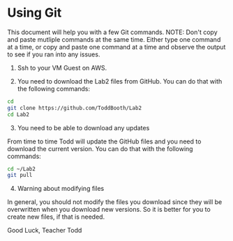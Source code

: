 # Using Git

This document will help you with a few Git commands. 
NOTE: Don't copy and paste mutliple commands at the same time.
Either type one command at a time, or copy and paste one command at a time and observe the output to see if you ran into any issues.

1. Ssh to your VM Guest on AWS.

2. You need to download the Lab2 files from GitHub.  You can do that with the following commands:

```bash
cd  
git clone https://github.com/ToddBooth/Lab2 
cd Lab2
```

3. You need to be able to download any updates

From time to time Todd will update the GitHub files and you need to download the current version.  You can do that with the following commands:

```bash
cd ~/Lab2  
git pull  
```

4. Warning about modifying files

In general, you should not modify the files you download since they will be overwritten when you download new versions.
So it is better for you to create new files, if that is needed.

Good Luck, Teacher Todd